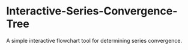 # Interactive-Series-Convergence-Tree
A simple interactive flowchart tool for determining series convergence.

